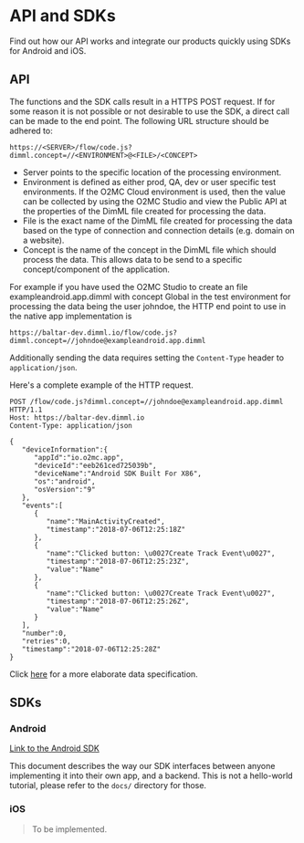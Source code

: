 # API and SDKs
Find out how our API works and integrate our products quickly using SDKs for Android and iOS.

## API
The functions and the SDK calls result in a HTTPS POST request. If for some reason it is not possible or not desirable to use the SDK, a direct call can be made to the end point. The following URL structure should be adhered to:

```https://<SERVER>/flow/code.js?dimml.concept=//<ENVIRONMENT>@<FILE>/<CONCEPT>```

- Server points to the specific location of the processing environment. 
- Environment is defined as either prod, QA, dev or user specific test environments. If the O2MC Cloud environment is used, then the value can be collected by using the O2MC Studio and view the Public API at the properties of the DimML file created for processing the data.
- File is the exact name of the DimML file created for processing the data based on the type of connection and connection details (e.g. domain on a website).
- Concept is the name of the concept in the DimML file which should process the data. This allows data to be send to a specific concept/component of the application.

For example if you have used the O2MC Studio to create an file exampleandroid.app.dimml with concept Global in the test environment for processing the data being the user johndoe, the HTTP end point to use in the native app implementation is

```https://baltar-dev.dimml.io/flow/code.js?dimml.concept=//johndoe@exampleandroid.app.dimml```

Additionally sending the data requires setting the `Content-Type` header to `application/json`. 

Here's a complete example of the HTTP request.

```http
POST /flow/code.js?dimml.concept=//johndoe@exampleandroid.app.dimml HTTP/1.1
Host: https://baltar-dev.dimml.io
Content-Type: application/json

{
   "deviceInformation":{
      "appId":"io.o2mc.app",
      "deviceId":"eeb261ced725039b",
      "deviceName":"Android SDK Built For X86",
      "os":"android",
      "osVersion":"9"
   },
   "events":[
      {
         "name":"MainActivityCreated",
         "timestamp":"2018-07-06T12:25:18Z"
      },
      {
         "name":"Clicked button: \u0027Create Track Event\u0027",
         "timestamp":"2018-07-06T12:25:23Z",
         "value":"Name"
      },
      {
         "name":"Clicked button: \u0027Create Track Event\u0027",
         "timestamp":"2018-07-06T12:25:26Z",
         "value":"Name"
      }
   ],
   "number":0,
   "retries":0,
   "timestamp":"2018-07-06T12:25:28Z"
}
```

Click [here](DATA_SPECIFICATION.md) for a more elaborate data specification.

## SDKs

### Android

[Link to the Android SDK](ANDROID.md)

This document describes the way our SDK interfaces between anyone implementing it into their own app, and a backend. This is not a hello-world tutorial, please refer to the `docs/` directory for those.

### iOS

> To be implemented.
